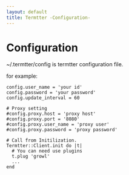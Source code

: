 ```yaml
---
layout: default
title: Termtter -Configuration-
---
```


# Configuration

~/.termtter/config is termtter configuration file.

for example:

    config.user_name = 'your id'
    config.password = 'your password'
    config.update_interval = 60
    
    # Proxy setting
    #config.proxy.host = 'proxy host'
    #config.proxy.port = '8080'
    #config.proxy.user_name = 'proxy user'
    #config.proxy.password = 'proxy password'

    # Call from Initilization.
    Termtter::Client.init do |t|
      # You can need use plugins
      t.plug 'growl'
      ... 
    end
